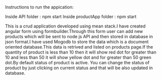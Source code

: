 Instructions to run the appication:

Inside API folder : npm start
Inside productApp folder : npm start

This is a crud application developed using mean stack.I have created angular form using formbuilder.Through this form user can add new products which will be sent to node js API and then stored in database in json format.I have used Mogodb to store the data which is a document oriented database.This data is retrived and listed on products page.If the quantity of product is less than 10 then it will show red dot for greater than 10 and less than 50 it will show yellow dot and for greater than 50 green dot.By default status of product is active. You can change the status of product by just clicking on current status and that will be also updated in database.


